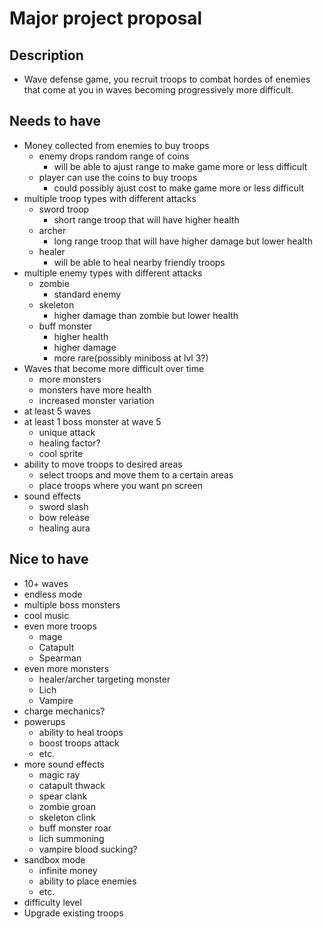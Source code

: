 # Major project proposal

## Description
- Wave defense game, you recruit troops to combat hordes of enemies that come at you in waves becoming progressively more difficult.

## Needs to have
- Money collected from enemies to buy troops
  - enemy drops random range of coins
    - will be able to ajust range to make game more or less difficult
  - player can use the coins to buy troops
    - could possibly ajust cost to make game more or less difficult
- multiple troop types with different attacks
  - sword troop
    - short range troop that will have higher health
  - archer
    - long range troop that will have higher damage but lower health
  - healer
    - will be able to heal nearby friendly troops
- multiple enemy types with different attacks
  - zombie
    - standard enemy
  - skeleton
    - higher damage than zombie but lower health
  - buff monster
    - higher health
    - higher damage
    - more rare(possibly miniboss at lvl 3?)
- Waves that become more difficult over time
  - more monsters
  - monsters have more health
  - increased monster variation
- at least 5 waves
- at least 1 boss monster at wave 5
  - unique attack
  - healing factor?
  - cool sprite
- ability to move troops to desired areas
  - select troops and move them to a certain areas 
  - place troops where you want pn screen
- sound effects
   - sword slash
   - bow release
   - healing aura



## Nice to have
- 10+ waves
- endless mode
- multiple boss monsters
- cool music
- even more troops
  - mage
  - Catapult
  - Spearman
- even more monsters
  - healer/archer targeting monster
  - Lich
  - Vampire
- charge mechanics?
- powerups
  - ability to heal troops
  - boost troops attack
  - etc.
- more sound effects
  - magic ray
  - catapult thwack
  - spear clank
  - zombie groan
  - skeleton clink
  - buff monster roar
  - lich summoning
  - vampire blood sucking?
- sandbox mode
  - infinite money
  - ability to place enemies
  - etc.
- difficulty level
- Upgrade existing troops